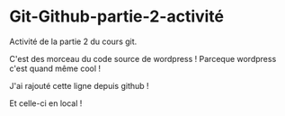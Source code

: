 # Git-Github-partie-2-activité
Activité de la partie 2 du cours git.

C'est des morceau du code source de wordpress ! Parceque wordpress c'est quand même cool !

J'ai rajouté cette ligne depuis github !

Et celle-ci en local !
